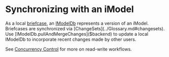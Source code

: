 # Synchronizing with an iModel

As a local [briefcase](../Glossary.md#briefcase), an [IModelDb]($backend) represents a version of an iModel. Briefcases are synchronized via [ChangeSets](../Glossary.md#changesets). Use [IModelDb.pullAndMergeChanges]($backend) to update a local IModelDb to incorporate recent changes made by other users.

See [Concurrency Control](./ConcurrencyControl.md) for more on read-write workflows.
